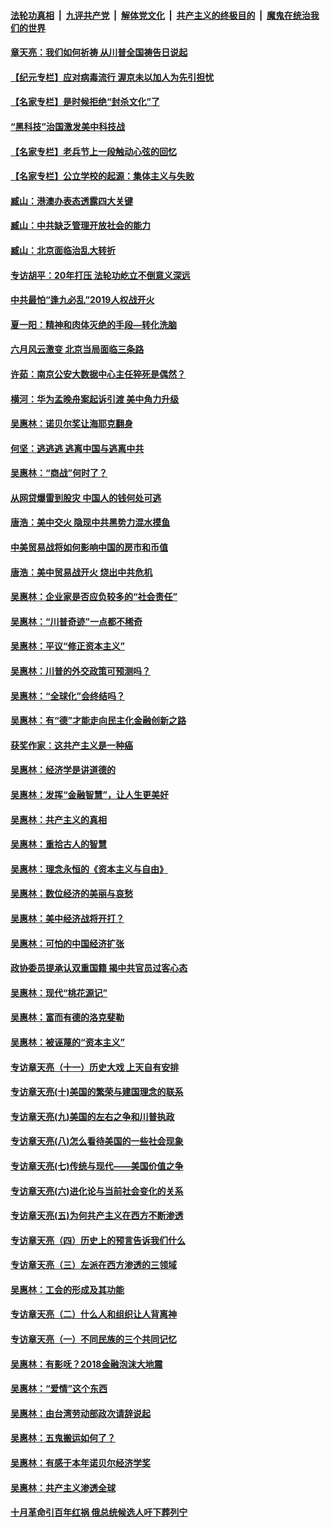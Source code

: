 

####  [法轮功真相](../../../../basic/blob/master/README.md?t=07070031) &nbsp;|&nbsp; [九评共产党](../../../../9ping.md/blob/master/README.md?t=07070031) &nbsp;|&nbsp; [解体党文化](../../../../jtdwh.md/blob/master/README.md?t=07070031)  &nbsp;|&nbsp; [共产主义的终极目的](../../../../gczydzjmd.md/blob/master/README.md?t=07070031) &nbsp;|&nbsp; [魔鬼在统治我们的世界](../../../../mgztzwmdsj.md/blob/master/README.md?t=07070031) 

#### [章天亮：我们如何祈祷 从川普全国祷告日说起](../pages/nsc423/n11944627.md?t=07070031) 

#### [【纪元专栏】应对病毒流行 渥京未以加人为先引担忧](../pages/nsc423/n11875714.md?t=07070031) 

#### [【名家专栏】是时候拒绝“封杀文化”了](../pages/nsc423/n11814093.md?t=07070031) 

#### [“黑科技”治国激发美中科技战](../pages/nsc423/n11638056.md?t=07070031) 

#### [【名家专栏】老兵节上一段触动心弦的回忆](../pages/nsc423/n11646016.md?t=07070031) 

#### [【名家专栏】公立学校的起源：集体主义与失败](../pages/nsc423/n11601833.md?t=07070031) 

#### [臧山：港澳办表态透露四大关键](../pages/nsc423/n11421628.md?t=07070031) 

#### [臧山：中共缺乏管理开放社会的能力](../pages/nsc423/n11407457.md?t=07070031) 

#### [臧山：北京面临治乱大转折](../pages/nsc423/n11406895.md?t=07070031) 

#### [专访胡平：20年打压 法轮功屹立不倒意义深远](../pages/nsc423/n11398800.md?t=07070031) 

#### [中共最怕“逢九必乱”2019人权战开火](../pages/nsc423/n11385248.md?t=07070031) 

#### [夏一阳：精神和肉体灭绝的手段—转化洗脑](../pages/nsc423/n11368250.md?t=07070031) 

#### [六月风云激变 北京当局面临三条路](../pages/nsc423/n11313668.md?t=07070031) 

#### [许茹：南京公安大数据中心主任猝死是偶然？](../pages/nsc423/n11064744.md?t=07070031) 

#### [横河：华为孟晚舟案起诉引渡 美中角力升级](../pages/nsc423/n11027230.md?t=07070031) 

#### [吴惠林：诺贝尔奖让海耶克翻身](../pages/nsc423/n10890049.md?t=07070031) 

#### [何坚：逃逃逃 逃离中国与逃离中共](../pages/nsc423/n10592891.md?t=07070031) 

#### [吴惠林：“商战”何时了？](../pages/nsc423/n10573558.md?t=07070031) 

#### [从网贷爆雷到股灾 中国人的钱何处可逃](../pages/nsc423/n10572800.md?t=07070031) 

#### [唐浩：美中交火 隐现中共黑势力混水摸鱼](../pages/nsc423/n10544040.md?t=07070031) 

#### [中美贸易战将如何影响中国的房市和币值](../pages/nsc423/n10543697.md?t=07070031) 

#### [唐浩：美中贸易战开火 烧出中共危机](../pages/nsc423/n10540126.md?t=07070031) 

#### [吴惠林：企业家是否应负较多的“社会责任”](../pages/nsc423/n10535022.md?t=07070031) 

#### [吴惠林：“川普奇迹”一点都不稀奇](../pages/nsc423/n10512808.md?t=07070031) 

#### [吴惠林：平议“修正资本主义”](../pages/nsc423/n10495724.md?t=07070031) 

#### [吴惠林：川普的外交政策可预测吗？](../pages/nsc423/n10462387.md?t=07070031) 

#### [吴惠林：“全球化”会终结吗？](../pages/nsc423/n10452838.md?t=07070031) 

#### [吴惠林：有“德”才能走向民主化金融创新之路](../pages/nsc423/n10432292.md?t=07070031) 

#### [获奖作家：这共产主义是一种癌](../pages/nsc423/n10431541.md?t=07070031) 

#### [吴惠林：经济学是讲道德的](../pages/nsc423/n10398014.md?t=07070031) 

#### [吴惠林：发挥“金融智慧”，让人生更美好](../pages/nsc423/n10375019.md?t=07070031) 

#### [吴惠林：共产主义的真相](../pages/nsc423/n10351394.md?t=07070031) 

#### [吴惠林：重拾古人的智慧](../pages/nsc423/n10337691.md?t=07070031) 

#### [吴惠林：理念永恒的《资本主义与自由》](../pages/nsc423/n10316274.md?t=07070031) 

#### [吴惠林：数位经济的美丽与哀愁](../pages/nsc423/n10292946.md?t=07070031) 

#### [吴惠林：美中经济战将开打？](../pages/nsc423/n10258825.md?t=07070031) 

#### [吴惠林：可怕的中国经济扩张](../pages/nsc423/n10219147.md?t=07070031) 

#### [政协委员提承认双重国籍 揭中共官员过客心态](../pages/nsc423/n10208809.md?t=07070031) 

#### [吴惠林：现代“桃花源记”](../pages/nsc423/n10185234.md?t=07070031) 

#### [吴惠林：富而有德的洛克斐勒](../pages/nsc423/n10142264.md?t=07070031) 

#### [吴惠林：被诬蔑的“资本主义”](../pages/nsc423/n10124816.md?t=07070031) 

#### [专访章天亮（十一）历史大戏 上天自有安排](../pages/nsc423/n10094905.md?t=07070031) 

#### [专访章天亮(十)美国的繁荣与建国理念的联系](../pages/nsc423/n10094899.md?t=07070031) 

#### [专访章天亮(九)美国的左右之争和川普执政](../pages/nsc423/n10094889.md?t=07070031) 

#### [专访章天亮(八)怎么看待美国的一些社会现象](../pages/nsc423/n10094857.md?t=07070031) 

#### [专访章天亮(七)传统与现代——美国价值之争](../pages/nsc423/n10093140.md?t=07070031) 

#### [专访章天亮(六)进化论与当前社会变化的关系](../pages/nsc423/n10092036.md?t=07070031) 

#### [专访章天亮(五)为何共产主义在西方不断渗透](../pages/nsc423/n10083620.md?t=07070031) 

#### [专访章天亮（四）历史上的预言告诉我们什么](../pages/nsc423/n10083606.md?t=07070031) 

#### [专访章天亮（三）左派在西方渗透的三领域](../pages/nsc423/n10081115.md?t=07070031) 

#### [吴惠林：工会的形成及其功能](../pages/nsc423/n10080633.md?t=07070031) 

#### [专访章天亮（二）什么人和组织让人背离神](../pages/nsc423/n10076637.md?t=07070031) 

#### [专访章天亮（一）不同民族的三个共同记忆](../pages/nsc423/n10074188.md?t=07070031) 

#### [吴惠林：有影呒？2018金融泡沫大地震](../pages/nsc423/n10040534.md?t=07070031) 

#### [吴惠林：“爱情”这个东西](../pages/nsc423/n10019423.md?t=07070031) 

#### [吴惠林：由台湾劳动部政次请辞说起](../pages/nsc423/n9979679.md?t=07070031) 

#### [吴惠林：五鬼搬运如何了？](../pages/nsc423/n9925338.md?t=07070031) 

#### [吴惠林：有感于本年诺贝尔经济学奖](../pages/nsc423/n9871883.md?t=07070031) 

#### [吴惠林：共产主义渗透全球](../pages/nsc423/n9812748.md?t=07070031) 

#### [十月革命引百年红祸 俄总统候选人吁下葬列宁](../pages/nsc423/n9810182.md?t=07070031) 

